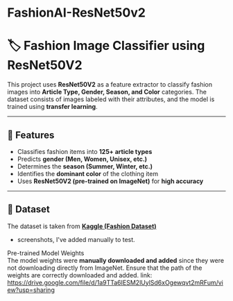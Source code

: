 # FashionAI-ResNet50v2

# 🏷️ Fashion Image Classifier using ResNet50V2

This project uses **ResNet50V2** as a feature extractor to classify fashion images into **Article Type, Gender, Season, and Color** categories. The dataset consists of images labeled with their attributes, and the model is trained using **transfer learning**.

---

## 📌 Features
- Classifies fashion items into **125+ article types**  
- Predicts **gender (Men, Women, Unisex, etc.)**  
- Determines the **season (Summer, Winter, etc.)**  
- Identifies the **dominant color** of the clothing item  
- Uses **ResNet50V2 (pre-trained on ImageNet)** for **high accuracy**  

---

## 📁 Dataset
The dataset is taken from **[Kaggle (Fashion Dataset)](https://www.kaggle.com)** 
- screenshots, I've added manually to test.

Pre-trained Model Weights  
The model weights were **manually downloaded and added** since they were not downloading directly from ImageNet. Ensure that the path of the weights are correctly downloaded and added. 
link: https://drive.google.com/file/d/1a9TTa6IESM2lUylSd6xOgewqvt2mRFum/view?usp=sharing
